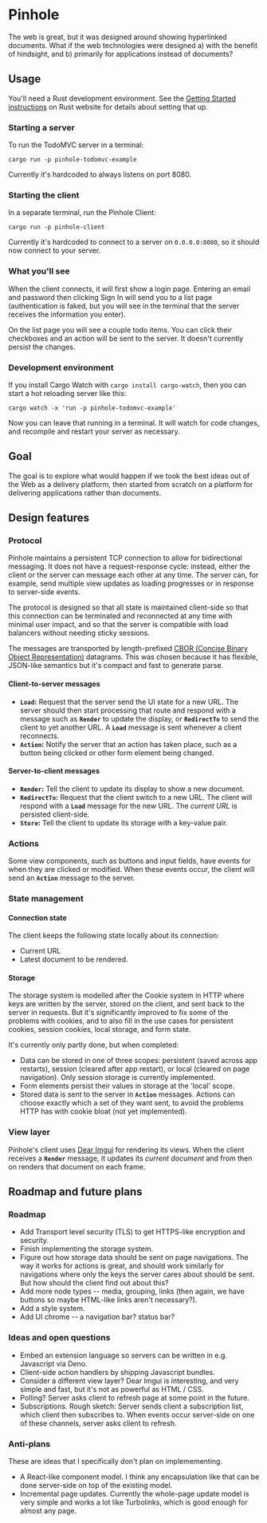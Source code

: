 # Pinhole

The web is great, but it was designed around showing hyperlinked documents. What if the web technologies were designed a) with the benefit of hindsight, and b) primarily for applications instead of documents?

## Usage

You'll need a Rust development environment. See the [Getting Started instructions](https://www.rust-lang.org/learn/get-started) on Rust website for details about setting that up.


### Starting a server

To run the TodoMVC server in a terminal:

```
cargo run -p pinhole-todomvc-example
```

Currently it's hardcoded to always listens on port 8080.

### Starting the client

In a separate terminal, run the Pinhole Client:

```
cargo run -p pinhole-client
```

Currently it's hardcoded to connect to a server on `0.0.0.0:8080`, so it should now connect to your server.

### What you'll see

When the client connects, it will first show a login page. Entering an email and password then clicking Sign In will send you to a list page (authentication is faked, but you will see in the terminal that the server receives the information you enter). 

On the list page you will see a couple todo items. You can click their checkboxes and an action will be sent to the server. It doesn't currently persist the changes.

### Development environment

If you install Cargo Watch with `cargo install cargo-watch`, then you can start a hot reloading server like this:

```
cargo watch -x 'run -p pinhole-todomvc-example'
```

Now you can leave that running in a terminal. It will watch for code changes, and recompile and restart your server as necessary.

## Goal

The goal is to explore what would happen if we took the best ideas out of the Web as a delivery platform, then started from scratch on a platform for delivering applications rather than documents.

## Design features

### Protocol

Pinhole maintains a persistent TCP connection to allow for bidirectional messaging. It does not have a request-response cycle: instead, either the client or the server can message each other at any time. The server can, for example, send multiple view updates as loading progresses or in response to server-side events.

The protocol is designed so that all state is maintained client-side so that this connection can be terminated and reconnected at any time with minimal user impact, and so that the server is compatible with load balancers without needing sticky sessions. 

The messages are transported by length-prefixed [CBOR (Concise Binary Object Representation)](https://tools.ietf.org/html/rfc7049) datagrams. This was chosen because it has flexible, JSON-like semantics but it's compact and fast to generate parse.

#### Client-to-server messages

* **`Load`:** Request that the server send the UI state for a new URL. The server should then start processing that route and respond with a message such as **`Render`** to update the display, or **`RedirectTo`** to send the client to yet another URL. A **`Load`** message is sent whenever a client reconnects.
* **`Action`:** Notify the server that an action has taken place, such as a button being clicked or other form element being changed.

#### Server-to-client messages

* **`Render`:** Tell the client to update its display to show a new document.
* **`RedirectTo`:** Request that the client switch to a new URL. The client will respond with a **`Load`** message for the new URL. The _current URL_ is persisted client-side.
* **`Store`:** Tell the client to update its storage with a key-value pair.

### Actions

Some view components, such as buttons and input fields, have events for when they are clicked or modified. When these events occur, the client will send an **`Action`** message to the server.

### State management

#### Connection state

The client keeps the following state locally about its connection:

* Current URL
* Latest document to be rendered.

#### Storage

The storage system is modelled after the Cookie system in HTTP where keys are written by the server, stored on the client, and sent back to the server in requests. But it's significantly improved to fix some of the problems with cookies, and to also fill in the use cases for persistent cookies, session cookies, local storage, and form state.

It's currently only partly done, but when completed:

* Data can be stored in one of three scopes: persistent (saved across app restarts), session (cleared after app restart), or local (cleared on page navigation). Only session storage is currently implemented.
* Form elements persist their values in storage at the 'local' scope.
* Stored data is sent to the server in **`Action`** messages. Actions can choose exactly which a set of they want sent, to avoid the problems HTTP has with cookie bloat (not yet implemented).

### View layer

Pinhole's client uses [Dear Imgui](https://github.com/ocornut/imgui) for rendering its views. When the client receives a **`Render`** message, it updates its _current document_ and from then on renders that document on each frame.

## Roadmap and future plans

### Roadmap
* Add Transport level security (TLS) to get HTTPS-like encryption and security.
* Finish implementing the storage system.
* Figure out how storage data should be sent on page navigations. The way it works for actions is great, and should work similarly for navigations where only the keys the server cares about should be sent. But how should the client find out about this?
* Add more node types -- media, grouping, links (then again, we have buttons so maybe HTML-like links aren't necessary?).
* Add a style system.
* Add UI chrome -- a navigation bar? status bar?

### Ideas and open questions
* Embed an extension language so servers can be written in e.g. Javascript via Deno.
* Client-side action handlers by shipping Javascript bundles.
* Consider a different view layer? Dear Imgui is interesting, and very simple and fast, but it's not as powerful as HTML / CSS.
* Polling? Server asks client to refresh page at some point in the future.
* Subscriptions. Rough sketch: Server sends client a subscription list, which client then subscribes to. When events occur server-side on one of these channels, server asks client to refresh.

### Anti-plans
These are ideas that I specifically don't plan on implemementing.

* A React-like component model. I think any encapsulation like that can be done server-side on top of the existing model.
* Incremental page updates. Currently the whole-page update model is very simple and works a lot like Turbolinks, which is good enough for almost any page.
